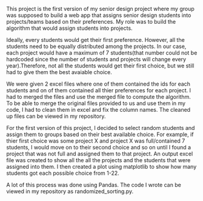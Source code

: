 This project is the first version of my senior design project where my group was supposed to build a web app that assigns senior design students 
into projects/teams based on their preferences. My role was to build the algorithm that would assign students into projects. 

Ideally, every students would get their first preference. However, all the students need to be equally distributed among the projects. In our case,
each project would have a maximum of 7 students(that number could not be hardcoded since the number of students and projects will change every year).Therefore, 
not all the students would get their first choice, but we still had to give them the best avaiable choice.

We were given 2 excel files where one of them contained the ids for each students and on of them contained all thier preferences for each project.
I had to merged the files and use the merged file to compute the algorithm. To be able to merge the original files provided to us and use them in my code, 
I had to clean them in excel and fix the column names. The cleaned up files can be viewed in my repository. 

For the first version of this project, I decided to select random students and assign them to groups based on their best available choice. For example, 
if thier first choice was some project X and project X was full/contained 7 students, I would move on to their second choice and so on until I found a project
that was not full and assigned them to that project. An output excel file was created to show all the all the projects and the students that were assigned into them.
I then created a plot using matplotlib to show how many students got each possible choice from 1-22. 

A lot of this process was done using Pandas. The code I wrote can be viewed in my repository as randomized_sorting.py. 

